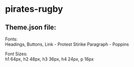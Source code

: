 # pirates-rugby

## Theme.json file:
Fonts:\
Headings, Buttons, Link - Protest Stirike
Paragraph - Poppins 

Font Sizes:\
h1 64px, h2 48px, h3 36px, h4 24px, p 16px
